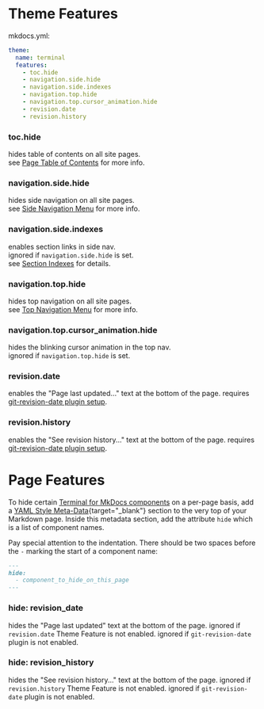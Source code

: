 # Theme Features
mkdocs.yml:
```yaml
theme:
  name: terminal
  features:
    - toc.hide
    - navigation.side.hide
    - navigation.side.indexes
    - navigation.top.hide
    - navigation.top.cursor_animation.hide
    - revision.date
    - revision.history
```

### toc.hide  
hides table of contents on all site pages.  
see [Page Table of Contents](../configuration/index.md#page-table-of-contents) for more info.  

### navigation.side.hide  
hides side navigation on all site pages.  
see [Side Navigation Menu](../configuration/index.md#side-navigation-menu) for more info.  

### navigation.side.indexes  
enables section links in side nav.  
ignored if `navigation.side.hide` is set.  
see [Section Indexes](../navigation/section-indexes.md) for details.  

### navigation.top.hide  
hides top navigation on all site pages.  
see [Top Navigation Menu](../configuration/index.md#top-navigation-menu) for more info.  

### navigation.top.cursor_animation.hide  
hides the blinking cursor animation in the top nav.  
ignored if `navigation.top.hide` is set.  

### revision.date
enables the "Page last updated..." text at the bottom of the page.  requires [git-revision-date plugin setup].

### revision.history
enables the "See revision history..." text at the bottom of the page.  requires [git-revision-date plugin setup].


[git-revision-date plugin setup]: plugins/git-revision


# Page Features

To hide certain [Terminal for MkDocs components] on a per-page basis, add a [YAML Style Meta-Data]{target="_blank"} section to the very top of your Markdown page. Inside this metadata section, add the attribute `hide` which is a list of component names.

Pay special attention to the indentation. There should be two spaces before the `-` marking the start of a component name: 

```markdown
---
hide:
  - component_to_hide_on_this_page
---
```

[YAML Style Meta-Data]: https://www.mkdocs.org/user-guide/writing-your-docs/#yaml-style-meta-data
[Terminal for MkDocs components]: ../#theme-components

### hide: revision_date
hides the "Page last updated" text at the bottom of the page.  ignored if `revision.date` Theme Feature is not enabled.  ignored if `git-revision-date` plugin is not enabled.  

### hide: revision_history
hides the "See revision history..." text at the bottom of the page.  ignored if `revision.history` Theme Feature is not enabled.  ignored if `git-revision-date` plugin is not enabled.  